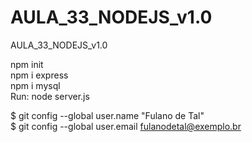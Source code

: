 # AULA_33_NODEJS_v1.0
AULA_33_NODEJS_v1.0

npm init<br>
npm i express<br>
npm i mysql<br>
Run: node server.js<br>

$ git config --global user.name "Fulano de Tal"<br>
$ git config --global user.email fulanodetal@exemplo.br<br>
